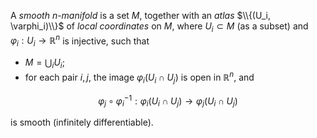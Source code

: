 A *smooth* $n$-*manifold* is a set $M$, together with an *atlas* $\\{(U_i, \varphi_i)\\}$ of *local coordinates* on $M$, where $U_i \subset M$ (as a subset) and $\varphi_i: U_i \to \mathbb{R}^n$ is injective, such that

- $M = \bigcup_i U_i$;
- for each pair $i, j$, the image $\varphi_i(U_i \cap U_j)$ is open in $\mathbb{R}^n$, and

$$
\varphi_j \circ \varphi_i^{-1}: \varphi_i(U_i \cap U_j) \to \varphi_j(U_i \cap U_j)
$$

is smooth (infinitely differentiable).
